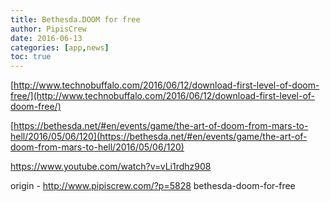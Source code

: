 ```yaml
---
title: Bethesda.DOOM for free
author: PipisCrew
date: 2016-06-13
categories: [app,news]
toc: true
---
```


[http://www.technobuffalo.com/2016/06/12/download-first-level-of-doom-free/](http://www.technobuffalo.com/2016/06/12/download-first-level-of-doom-free/)

[https://bethesda.net/#en/events/game/the-art-of-doom-from-mars-to-hell/2016/05/06/120](https://bethesda.net/#en/events/game/the-art-of-doom-from-mars-to-hell/2016/05/06/120)

https://www.youtube.com/watch?v=vLi1rdhz908

origin - http://www.pipiscrew.com/?p=5828 bethesda-doom-for-free